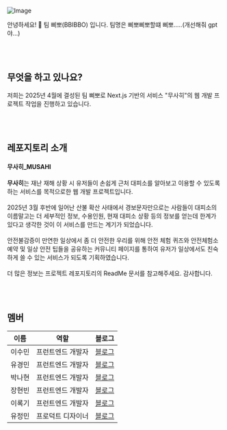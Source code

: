 ![Image](https://github.com/user-attachments/assets/751fc626-3b29-4175-99bf-fa2320a5ff6f)

안녕하세요! 👋
팀 삐뽀(BBIBBO) 입니다. 팀명은 삐뽀삐뽀할떄 삐뽀.....(개선해줘 gpt야...)

<br><br>

## 무엇을 하고 있나요?
저희는 2025년 4월에 결성된 팀 삐뽀로 Next.js 기반의 서비스 "무사히"의 웹 개발 프로젝트 작업을 진행하고 있습니다.

<br><br>

## 레포지토리 소개

#### 무사히_MUSAHI
**무사히**는 재난 재해 상황 시 유저들이 손쉽게 근처 대피소를 알아보고 이용할 수 있도록 하는 서비스를 목적으로한 웹 개발 프로젝트입니다.<br><br>
2025년 3월 후반에 일어난 산불 확산 사태에서 경보문자만으로는 사람들이 대피소의 이름말고는 더 세부적인 정보, 수용인원, 현재 대피소 상황 등의 정보를 얻는데 한계가 있다고 생각한 것이 이 서비스를 만드는 계기가 되었습니다.<br><br>
안전불감증이 만연한 일상에서 좀 더 안전한 우리를 위해 안전 체험 퀴즈와 안전체험소 예약 및 일상 안전 팁들을 공유하는 커뮤니티 페이지를 통하여 유저가 일상에서도 친숙하게 쓸 수 있는 서비스가 되도록 기획하였습니다.<br><br>
더 많은 정보는 프로젝트 레포지토리의 ReadMe 문서를 참고해주세요. 감사합니다.

<br><br>

## 멤버

|이름|역할|블로그|
|------|---|---|
|이수민|프런트엔드 개발자|[블로그](https://velog.io/@suminlee0409/posts)|
|유경민|프런트엔드 개발자|[블로그](https://yuuuuukko.tistory.com/)|
|박나현|프런트엔드 개발자|[블로그](https://velog.io/@pna9904/posts)|
|장현빈|프런트엔드 개발자|[블로그](https://velog.io/@33hyun/posts)|
|이록기|프런트엔드 개발자|[블로그](https://tigulmoa.tistory.com/)|
|유정민|프로덕트 디자이너|[블로그]()|
